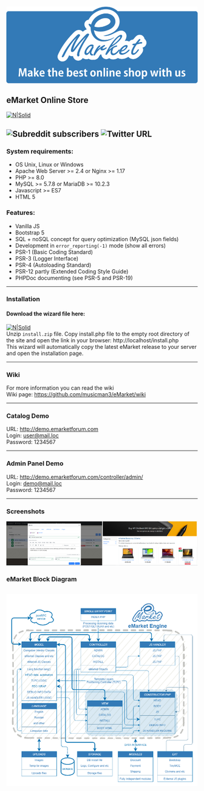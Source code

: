 [![N|Solid](https://raw.githubusercontent.com/musicman3/eMarketHandler/main/logo2.png)](https://github.com/musicman3/eMarket)
## eMarket Online Store

[![N|Solid](https://www.buymeacoffee.com/assets/img/custom_images/orange_img.png)](https://www.buymeacoffee.com/emarket)

![Subreddit subscribers](https://img.shields.io/reddit/subreddit-subscribers/eMarketStore?style=social)
![Twitter URL](https://img.shields.io/twitter/url?label=%40eMarketProject&style=social&url=https%3A%2F%2Ftwitter.com%2FeMarketProject)
---
### System requirements: 
  - OS Unix, Linux or Windows
  - Apache Web Server >= 2.4 or Nginx >= 1.17
  - PHP >= 8.0
  - MySQL >= 5.7.8 or MariaDB >= 10.2.3
  - Javascript >= ES7
  - HTML 5

### Features: 
  - Vanilla JS
  - Bootstrap 5
  - SQL + noSQL concept for query optimization (MySQL json fields)
  - Development in `error_reporting(-1)` mode (show all errors)
  - PSR-1 (Basic Coding Standard)
  - PSR-3 (Logger Interface)
  - PSR-4 (Autoloading Standard)
  - PSR-12 partly (Extended Coding Style Guide)
  - PHPDoc documenting (see PSR-5 and PSR-19)

---
### Installation  
#### Download the wizard file here:  
[![N|Solid](https://img.shields.io/badge/Installation%20wizard-download-blue)](https://github.com/musicman3/eMarketHandler/raw/main/install.zip)  
Unzip `install.zip` file. Copy install.php file to the empty root directory of the site and open the link in your browser: http://localhost/install.php  
This wizard will automatically copy the latest eMarket release to your server and open the installation page.

---
### Wiki  
For more information you can read the wiki  
Wiki page: https://github.com/musicman3/eMarket/wiki

---
### Catalog Demo

URL: http://demo.emarketforum.com  
Login: user@mail.loc  
Password: 1234567

---
### Admin Panel Demo

URL: http://demo.emarketforum.com/controller/admin/  
Login: demo@mail.loc  
Password: 1234567

---
### Screenshots
[![N|Solid](https://raw.githubusercontent.com/musicman3/eMarketHandler/main/header.png)](https://raw.githubusercontent.com/musicman3/eMarketHandler/main/header.png)
### eMarket Block Diagram  
[![N|Solid](https://raw.githubusercontent.com/musicman3/eMarketHandler/main/eMarket.png)](https://raw.githubusercontent.com/musicman3/eMarketHandler/main/eMarket.png)
---


